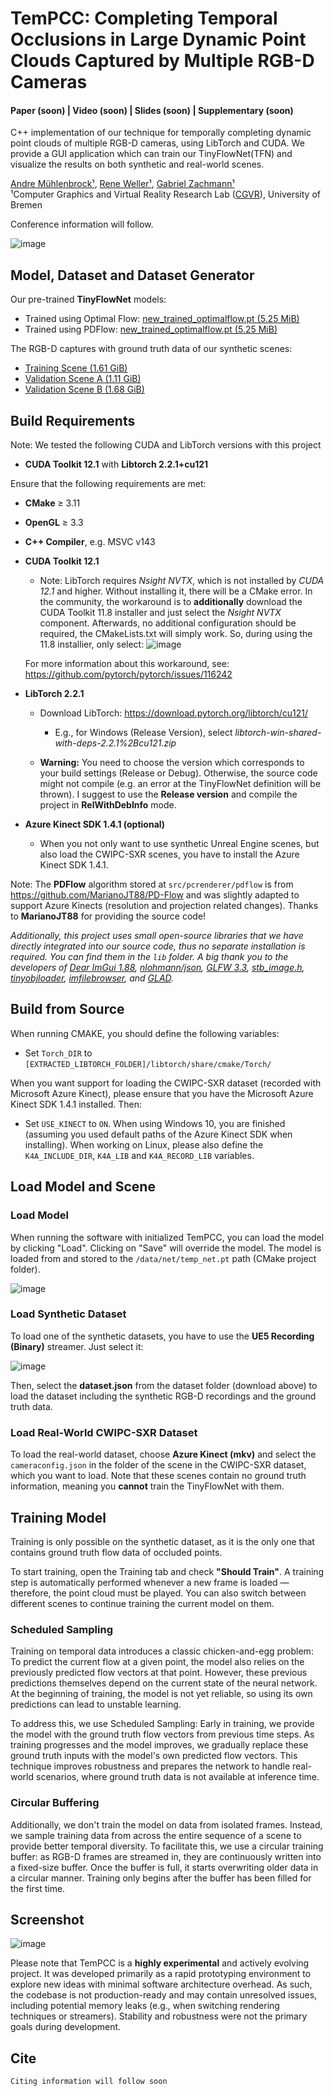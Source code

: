 
# TemPCC: Completing Temporal Occlusions in Large Dynamic Point Clouds Captured by Multiple RGB-D Cameras

#### Paper (soon) | Video (soon) | Slides (soon) | Supplementary (soon) 

C++ implementation of our technique for temporally completing dynamic point clouds of multiple RGB-D cameras, using LibTorch and CUDA. We provide a GUI application which can train our TinyFlowNet(TFN) and visualize the results on both synthetic and real-world scenes.

[Andre Mühlenbrock¹](https://orcid.org/0000-0002-7836-3341), [Rene Weller¹](https://orcid.org/0009-0002-2544-4153), [Gabriel Zachmann¹](https://orcid.org/0000-0001-8155-1127)\
¹Computer Graphics and Virtual Reality Research Lab ([CGVR](https://cgvr.cs.uni-bremen.de/)), University of Bremen

Conference information will follow.

![image](images/teaser.png)

## Model, Dataset and Dataset Generator
Our pre-trained **TinyFlowNet** models: 
 - Trained using Optimal Flow: [new_trained_optimalflow.pt (5.25 MiB)]()
 - Trained using PDFlow: [new_trained_optimalflow.pt (5.25 MiB)]() 
 
The RGB-D captures with ground truth data of our synthetic scenes:
 - [Training Scene (1.61 GiB)](https://cgvr.cs.uni-bremen.de/papers/eg2025/tempcc/dataset/TemPCC_TrainingScene.7z)
 - [Validation Scene A (1.11 GiB)](https://cgvr.cs.uni-bremen.de/papers/eg2025/tempcc/dataset/TemPCC_ValidationSceneA.7z)
 - [Validation Scene B (1.68 GiB)](https://cgvr.cs.uni-bremen.de/papers/eg2025/tempcc/dataset/TemPCC_ValidationSceneB.7z)

## Build Requirements

Note: We tested the following CUDA and LibTorch versions with this project

 - **CUDA Toolkit 12.1** with **Libtorch 2.2.1+cu121**
 
Ensure that the following requirements are met:

 - **CMake** ≥ 3.11
 - **OpenGL** ≥ 3.3
 - **C++ Compiler**, e.g. MSVC v143
 - **CUDA Toolkit 12.1**
   - Note: LibTorch requires *Nsight NVTX*, which is not installed by *CUDA 12.1* and higher. Without installing it, there will be a CMake error. In the community, the workaround is to **additionally** download the CUDA Toolkit 11.8 installer and just select the *Nsight NVTX* component. Afterwards, no additional configuration should be required, the CMakeLists.txt will simply work. So, during using the 11.8 installier, only select:
	![image](images/nvtx_118.png)
	
	For more information about this workaround, see: https://github.com/pytorch/pytorch/issues/116242
   
 - **LibTorch 2.2.1**
   - Download LibTorch: https://download.pytorch.org/libtorch/cu121/
     - E.g., for Windows (Release Version), select *libtorch-win-shared-with-deps-2.2.1%2Bcu121.zip*
	
	- **Warning:** You need to choose the version which corresponds to your build settings (Release or Debug). Otherwise, the source code might not compile (e.g. an error at the TinyFlowNet definition will be thrown). I suggest to use the **Release version** and compile the project in **RelWithDebInfo** mode.
 
 
 - **Azure Kinect SDK 1.4.1 (optional)** 
   - When you not only want to use synthetic Unreal Engine scenes, but also load the CWIPC-SXR scenes, you have to install the Azure Kinect SDK 1.4.1.

Note: The **PDFlow** algorithm stored at `src/pcrenderer/pdflow` is from https://github.com/MarianoJT88/PD-Flow and was slightly adapted to support Azure Kinects (resolution and projection related changes). Thanks to **MarianoJT88** for providing the source code!

*Additionally, this project uses small open-source libraries that we have directly integrated into our source code, thus no separate installation is required. You can find them in the `lib` folder. 
A big thank you to the developers of
[Dear ImGui 1.88](https://github.com/ocornut/imgui),
[nlohmann/json](https://github.com/nlohmann/json),
[GLFW 3.3](https://www.glfw.org/),
[stb_image.h](https://github.com/nothings/stb),
[tinyobjloader](https://github.com/tinyobjloader/tinyobjloader),
[imfilebrowser](https://github.com/AirGuanZ/imgui-filebrowser), and
[GLAD](https://gen.glad.sh/).*
## Build from Source

When running CMAKE, you should define the following variables:

- Set `Torch_DIR` to `[EXTRACTED_LIBTORCH_FOLDER]/libtorch/share/cmake/Torch/`

When you want support for loading the CWIPC-SXR dataset (recorded with Microsoft Azure Kinect), please ensure that you have the Microsoft Azure Kinect SDK 1.4.1 installed. Then:

- Set `USE_KINECT` to `ON`. When using Windows 10, you are finished (assuming you used default paths of the Azure Kinect SDK when installing). When working on Linux, please also define the `K4A_INCLUDE_DIR`, `K4A_LIB` and `K4A_RECORD_LIB` variables.

## Load Model and Scene
### Load Model
When running the software with initialized TemPCC, you can load the model by clicking "Load". Clicking on "Save" will override the model. The model is loaded from and stored to the `/data/net/temp_net.pt` path (CMake project folder).

![image](images/load_model.png)

### Load Synthetic Dataset
To load one of the synthetic datasets, you have to use the **UE5 Recording (Binary)** streamer. Just select it:

![image](images/source_ue5_recording.png)

Then, select the **dataset.json** from the dataset folder (download above) to load the dataset including the synthetic RGB-D recordings and the ground truth data.


### Load Real-World CWIPC-SXR Dataset
To load the real-world dataset, choose **Azure Kinect (mkv)** and select the `cameraconfig.json` in the folder of the scene in the CWIPC-SXR dataset, which you want to load. Note that these scenes contain no ground truth information, meaning you **cannot** train the TinyFlowNet with them.


## Training Model
Training is only possible on the synthetic dataset, as it is the only one that contains ground truth flow data of occluded points.

To start training, open the Training tab and check **"Should Train"**. A training step is automatically performed whenever a new frame is loaded — therefore, the point cloud must be played. You can also switch between different scenes to continue training the current model on them.

### Scheduled Sampling
Training on temporal data introduces a classic chicken-and-egg problem: To predict the current flow at a given point, the model also relies on the previously predicted flow vectors at that point. However, these previous predictions themselves depend on the current state of the neural network. At the beginning of training, the model is not yet reliable, so using its own predictions can lead to unstable learning.

To address this, we use Scheduled Sampling: Early in training, we provide the model with the ground truth flow vectors from previous time steps. As training progresses and the model improves, we gradually replace these ground truth inputs with the model's own predicted flow vectors. This technique improves robustness and prepares the network to handle real-world scenarios, where ground truth data is not available at inference time.

### Circular Buffering
Additionally, we don't train the model on data from isolated frames. Instead, we sample training data from across the entire sequence of a scene to provide better temporal diversity. To facilitate this, we use a circular training buffer: as RGB-D frames are streamed in, they are continuously written into a fixed-size buffer. Once the buffer is full, it starts overwriting older data in a circular manner. Training only begins after the buffer has been filled for the first time.

## Screenshot

![image](images/screenshot.jpg)

Please note that TemPCC is a **highly experimental** and actively evolving project. It was developed primarily as a rapid prototyping environment to explore new ideas with minimal software architecture overhead. As such, the codebase is not production-ready and may contain unresolved issues, including potential memory leaks (e.g., when switching rendering techniques or streamers). Stability and robustness were not the primary goals during development.

## Cite
```
Citing information will follow soon
```
